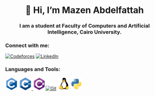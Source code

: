 <h1 align="center">👋 Hi, I’m Mazen Abdelfattah</h1>
<h3 align="center">I am a student at Faculty of Computers and Artificial Intelligence, Cairo University.</h3>

<h3 align="left">Connect with me:</h3>
<p align="left">
  <a href="https://codeforces.com/profile/Mazen_Abdelfattah" target="_blank" rel="noreferrer noopener"><img src="https://raw.githubusercontent.com/rahuldkjain/github-profile-readme-generator/master/src/images/icons/Social/codeforces.svg" alt="Codeforces" height="30" width="40"/></a>
  <a href="https://linkedin.com/in/mazen-abdelfattah-b3092a2b3" target="_blank" rel="noreferrer noopener"><img src="https://raw.githubusercontent.com/rahuldkjain/github-profile-readme-generator/master/src/images/icons/Social/linked-in-alt.svg" alt="LinkedIn" height="30" width="40"/></a>
</p>

<h3 align="left">Languages and Tools:</h3>
<p align="left">
<a href="https://www.cprogramming.com/" target="_blank" rel="noreferrer noopener"><img src="https://raw.githubusercontent.com/devicons/devicon/master/icons/c/c-original.svg" alt="C" width="40" height="40"/></a> <a href="https://www.w3schools.com/cpp/" target="_blank" rel="noreferrer noopener"><img src="https://raw.githubusercontent.com/devicons/devicon/master/icons/cplusplus/cplusplus-original.svg" alt="C++" width="40" height="40"/></a><a href="https://www.w3schools.com/cs/" target="_blank" rel="noreferrer"> <img src="https://raw.githubusercontent.com/devicons/devicon/master/icons/csharp/csharp-original.svg" alt="csharp" width="40" height="40"/></a><a href="https://git-scm.com/" target="_blank" rel="noreferrer noopener"><img src="https://www.vectorlogo.zone/logos/git-scm/git-scm-icon.svg" alt="Git" width="40" height="40"/></a>
<a href="https://www.linux.org/" target="_blank" rel="noreferrer noopener"><img src="https://raw.githubusercontent.com/devicons/devicon/master/icons/linux/linux-original.svg" alt="Linux" width="40" height="40"/></a><a href="https://www.python.org" target="_blank" rel="noreferrer noopener"><img src="https://raw.githubusercontent.com/devicons/devicon/master/icons/python/python-original.svg" alt="Python" width="40" height="40"/></a>
</p>
